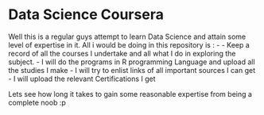 # Data Science Coursera
Well this is a regular guys attempt to learn Data Science and attain some level of expertise in it.
All i would be doing in this repository is : -
\- Keep a record of all the courses I undertake and all what I do in exploring the subject.
\- I will do the programs in R programming Language and upload all the studies I make
\- I will try to enlist links of all important sources I can get
\- I will upload the relevant Certifications I get

Lets see how long it takes to gain some reasonable expertise from being a complete noob :p

